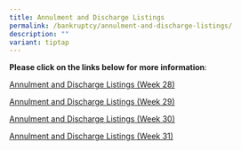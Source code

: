 ```yaml
---
title: Annulment and Discharge Listings
permalink: /bankruptcy/annulment-and-discharge-listings/
description: ""
variant: tiptap
---
```

<p><strong>Please click on the links below for more information</strong>:</p>
<p></p>
<p><a href="/files/Annulment_and_Discharge_Listings__Week_28_.pdf" rel="noopener noreferrer nofollow" target="_blank">Annulment and Discharge Listings (Week 28)</a>
</p>
<p><a href="/files/Annulment &amp; Discharge Listings/Annulment_and_Discharge_Listings__Week_29_.pdf" rel="noopener noreferrer nofollow" target="_blank">Annulment and Discharge Listings (Week 29)</a>
</p>
<p><a href="/files/Annulment &amp; Discharge Listings/Annulment_and_Discharge_Listings__Week_30_.pdf" rel="noopener noreferrer nofollow" target="_blank">Annulment and Discharge Listings (Week 30)</a>
</p>
<p><a href="/files/Annulment &amp; Discharge Listings/Annulment_and_Discharge_Listings__Week_31_.pdf" rel="noopener noreferrer nofollow" target="_blank">Annulment and Discharge Listings (Week 31)</a>
</p>